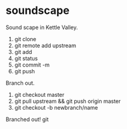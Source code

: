 # soundscape
Sound scape in Kettle Valley.
1. git clone
2. git remote add upstream
3. git add
4. git status
5. git commit -m
6. git push

Branch out.

1. git checkout master
2. git pull upstream && git push origin master
3. git checkout -b newbranch/name

Branched out! git 